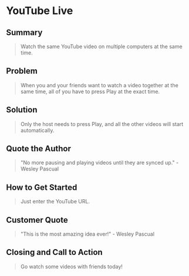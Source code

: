 # YouTube Live #

<!-- 

There is an approach called "working backwards" that is widely used at Amazon. They work backwards from the customer, rather than starting with an idea for a product and trying to bolt customers onto it. While working backwards can be applied to any specific product decision, using this approach is especially important when developing new products or features.

For new initiatives a product manager typically starts by writing an internal press release announcing the finished product. The target audience for the press release is the new/updated product's customers, which can be retail customers or internal users of a tool or technology. Internal press releases are centered around the customer problem, how current solutions (internal or external) fail, and how the new product will blow away existing solutions.

Keep it simple. 3-4 sentences for each heading. Cut out the fat. Don't make it into a spec.

Oh, and I also like to write press-releases in what I call "Oprah-speak" for mainstream consumer products. Imagine you're sitting on Oprah's couch and have just explained the product to her, and then you listen as she explains it to her audience. That's "Oprah-speak", not "Geek-speak".

 -->
 
## Summary ##
  > Watch the same YouTube video on multiple computers at the same time.

## Problem ##
  > When you and your friends want to watch a video together at the same time, all of you have to press Play at the exact time.

## Solution ##
  > Only the host needs to press Play, and all the other videos will start automatically.

## Quote the Author ##
  > "No more pausing and playing videos until they are synced up." - Wesley Pascual

## How to Get Started ##
  > Just enter the YouTube URL.

## Customer Quote ##
  > "This is the most amazing idea ever!" - Wesley Pascual

## Closing and Call to Action ##
  > Go watch some videos with friends today!
